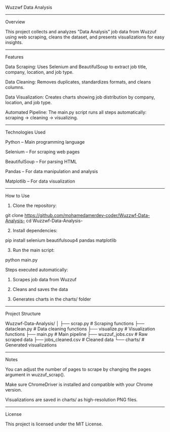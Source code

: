 
Wuzzwf Data Analysis

---

Overview

This project collects and analyzes "Data Analysis" job data from Wuzzuf using web scraping, cleans the dataset, and presents visualizations for easy insights.


---

Features

Data Scraping:
Uses Selenium and BeautifulSoup to extract job title, company, location, and job type.

Data Cleaning:
Removes duplicates, standardizes formats, and cleans columns.

Data Visualization:
Creates charts showing job distribution by company, location, and job type.

Automated Pipeline:
The main.py script runs all steps automatically: scraping → cleaning → visualizing.



---

Technologies Used

Python – Main programming language

Selenium – For scraping web pages

BeautifulSoup – For parsing HTML

Pandas – For data manipulation and analysis

Matplotlib – For data visualization



---

How to Use

1. Clone the repository:



git clone https://github.com/mohamedamerdev-coder/Wuzzwf-Data-Analysis-
cd Wuzzwf-Data-Analysis-

2. Install dependencies:



pip install selenium beautifulsoup4 pandas matplotlib

3. Run the main script:



python main.py

Steps executed automatically:

1. Scrapes job data from Wuzzuf


2. Cleans and saves the data


3. Generates charts in the charts/ folder




---

Project Structure

Wuzzwf-Data-Analysis/
│
├── scrap.py             # Scraping functions
├── dataclean.py         # Data cleaning functions
├── visualize.py         # Visualization functions
├── main.py              # Main pipeline
├── wuzzuf_jobs.csv      # Raw scraped data
├── jobs_cleaned.csv     # Cleaned data
└── charts/              # Generated visualizations


---

Notes

You can adjust the number of pages to scrape by changing the pages argument in wuzzuf_scrap().

Make sure ChromeDriver is installed and compatible with your Chrome version.

Visualizations are saved in charts/ as high-resolution PNG files.



---

License

This project is licensed under the MIT License.
